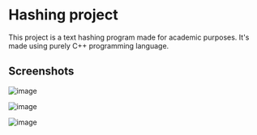 # Hashing project

This project is a text hashing program made for academic purposes.
It's made using purely C++ programming language.

## Screenshots
![image](https://user-images.githubusercontent.com/65130519/157219130-0d9bc109-1039-4137-b7d7-8143c6e6e112.png)

![image](https://user-images.githubusercontent.com/65130519/157219188-e7edab4c-94a3-43ae-a13b-0a0b808feb1c.png)

![image](https://user-images.githubusercontent.com/65130519/157219218-f1e12f88-b874-4809-b3d1-3220268f74f8.png)

